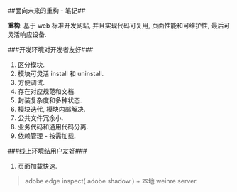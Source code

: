 

##面向未来的重构 - 笔记##

**重构**: 基于 web 标准开发网站, 并且实现代码可复用, 页面性能和可维护性, 最后可灵活响应设备.

###开发环境对开发者友好###

1. 区分模块.
2. 模块可灵活 install 和 uninstall.
3. 方便调试.
4. 存在对应规范和文档.
5. 封装复杂度和多种状态.
6. 模块迭代, 模块内部解决.
7. 公共文件冗余小.
8. 业务代码和通用代码分离.
9. 依赖管理 - 按需加载.

<!--
    目前 i.maxthon.com 还没有按需加载 JavaScript 文件需求 - 除数据文件外.
-->

###线上环境结用户友好###
1. 页面加载快速.


> adobe edge inspect( adobe shadow ) + 本地 weinre server.


[js-url]: https://github.com/websanova/js-url
[markdown-js]: https://github.com/evilstreak/markdown-js
[markdown-mac]: http://mouapp.com




